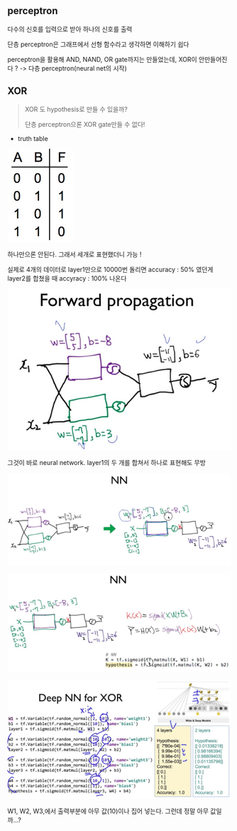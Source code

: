 ## perceptron

다수의 신호를 입력으로 받아 하나의 신호를 출력

단층 perceptron은 그래프에서 선형 함수라고 생각하면 이해하기 쉽다

perceptron을 활용해 AND, NAND, OR gate까지는 만들었는데, XOR이 안만들어진다 ? -> 다층 perceptron(neural net의 시작)



## XOR

> XOR 도 hypothesis로 만들 수 있을까?
>
> 단층 perceptron으론 XOR gate만들 수 없다!



* truth table



![00](./00.jpg)



하나만으론 안된다. 그래서 세개로 표현했더니 가능 !

실제로 4개의 데이터로 layer1만으로 10000번 돌리면 accuracy : 50% 였던게 layer2를 합쳤을 때 accyracy : 100% 나온다



![01](./01.jpg)





그것이 바로 neural network. layer1의 두 개를 합쳐서 하나로 표현해도 무방



![02](./02.jpg)





![03](./03.jpg)







![a](./a.jpg)



W1, W2, W3,에서 출력부분에 아무 값(10)이나 집어 넣는다. 그런데 정말 아무 값일까...?
